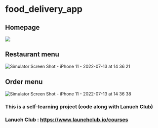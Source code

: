 # food_delivery_app


## Homepage
![](https://user-images.githubusercontent.com/91663623/178679288-78efff52-13a7-4421-9a34-3f1cbc26e946.png)


## Restaurant menu
![Simulator Screen Shot - iPhone 11 - 2022-07-13 at 14 36 21](https://user-images.githubusercontent.com/91663623/178679312-9eb5e87f-9c46-421e-88e3-e31d1825dc16.png)

## Order menu
![Simulator Screen Shot - iPhone 11 - 2022-07-13 at 14 36 38](https://user-images.githubusercontent.com/91663623/178679329-876741b3-ca2f-4edf-b1c3-404d6cc22b46.png)



### This is a self-learning project (code along with Lanuch Club)

### Lanuch Club : https://www.launchclub.io/courses
